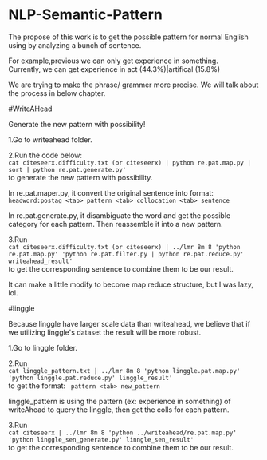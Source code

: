 # NLP-Semantic-Pattern

<p>The propose of this work is to get the possible pattern for normal English using by analyzing a bunch of sentence.</p>

For example,previous we can only get experience in something.<br/>
Currently, we can get experience in act (44.3%)|artifical (15.8%) 

We are trying to make the phrase/ grammer more precise. We will talk about the process in below chapter.

#WriteAHead

Generate the new pattern with possibility!

1.Go to writeahead folder.

2.Run the code below: <br/>
```cat citeseerx.difficulty.txt (or citeseerx) | python re.pat.map.py | sort | python re.pat.generate.py' ``` <br/> 
to generate the new pattern with possibility.

In re.pat.maper.py, it convert the original sentence into format: <br/>
```headword:postag <tab> pattern <tab> collocation <tab> sentence```

In re.pat.generate.py, it disambiguate the word and get the possible category for each pattern. Then reassemble it into  a new pattern.

3.Run <br/>
```cat citeseerx.difficulty.txt (or citeseerx) | ../lmr 8m 8 'python re.pat.map.py' 'python re.pat.filter.py | python re.pat.reduce.py' writeahead_result'```<br/> 
to get the corresponding sentence to combine them to be our result.


It can make a little modify to become map reduce structure, but I was lazy, lol.

#linggle

Because linggle have larger scale data than writeahead, we believe that if we utilizing linggle's dataset the result will be more robust.

1.Go to linggle folder.

2.Run <br/>
```cat linggle_pattern.txt | ../lmr 8m 8 'python linggle.pat.map.py' 'python linggle.pat.reduce.py' linggle_result'```<br/> 
to get the format: ``` pattern <tab> new_pattern```

linggle_pattern is using the pattern (ex: experience in something) of writeAhead to query the linggle, then get the colls for each pattern.

3.Run <br/>
```cat citeseerx | ../lmr 8m 8 'python ../writeahead/re.pat.map.py' 'python linggle_sen_generate.py' linngle_sen_result'```<br/> 
to get the corresponding sentence to combine them to be our result.





